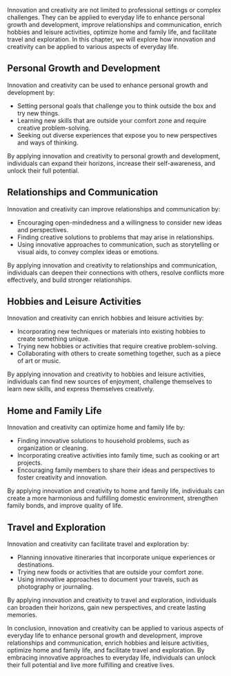 
Innovation and creativity are not limited to professional settings or complex challenges. They can be applied to everyday life to enhance personal growth and development, improve relationships and communication, enrich hobbies and leisure activities, optimize home and family life, and facilitate travel and exploration. In this chapter, we will explore how innovation and creativity can be applied to various aspects of everyday life.

Personal Growth and Development
-------------------------------

Innovation and creativity can be used to enhance personal growth and development by:

* Setting personal goals that challenge you to think outside the box and try new things.
* Learning new skills that are outside your comfort zone and require creative problem-solving.
* Seeking out diverse experiences that expose you to new perspectives and ways of thinking.

By applying innovation and creativity to personal growth and development, individuals can expand their horizons, increase their self-awareness, and unlock their full potential.

Relationships and Communication
-------------------------------

Innovation and creativity can improve relationships and communication by:

* Encouraging open-mindedness and a willingness to consider new ideas and perspectives.
* Finding creative solutions to problems that may arise in relationships.
* Using innovative approaches to communication, such as storytelling or visual aids, to convey complex ideas or emotions.

By applying innovation and creativity to relationships and communication, individuals can deepen their connections with others, resolve conflicts more effectively, and build stronger relationships.

Hobbies and Leisure Activities
------------------------------

Innovation and creativity can enrich hobbies and leisure activities by:

* Incorporating new techniques or materials into existing hobbies to create something unique.
* Trying new hobbies or activities that require creative problem-solving.
* Collaborating with others to create something together, such as a piece of art or music.

By applying innovation and creativity to hobbies and leisure activities, individuals can find new sources of enjoyment, challenge themselves to learn new skills, and express themselves creatively.

Home and Family Life
--------------------

Innovation and creativity can optimize home and family life by:

* Finding innovative solutions to household problems, such as organization or cleaning.
* Incorporating creative activities into family time, such as cooking or art projects.
* Encouraging family members to share their ideas and perspectives to foster creativity and innovation.

By applying innovation and creativity to home and family life, individuals can create a more harmonious and fulfilling domestic environment, strengthen family bonds, and improve quality of life.

Travel and Exploration
----------------------

Innovation and creativity can facilitate travel and exploration by:

* Planning innovative itineraries that incorporate unique experiences or destinations.
* Trying new foods or activities that are outside your comfort zone.
* Using innovative approaches to document your travels, such as photography or journaling.

By applying innovation and creativity to travel and exploration, individuals can broaden their horizons, gain new perspectives, and create lasting memories.

In conclusion, innovation and creativity can be applied to various aspects of everyday life to enhance personal growth and development, improve relationships and communication, enrich hobbies and leisure activities, optimize home and family life, and facilitate travel and exploration. By embracing innovative approaches to everyday life, individuals can unlock their full potential and live more fulfilling and creative lives.
